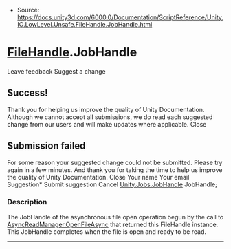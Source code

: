 * Source: https://docs.unity3d.com/6000.0/Documentation/ScriptReference/Unity.IO.LowLevel.Unsafe.FileHandle.JobHandle.html

#  [FileHandle](https://docs.unity3d.com/6000.0/Documentation/ScriptReference/Unity.IO.LowLevel.Unsafe.FileHandle.html).JobHandle
Leave feedback
Suggest a change
## Success!
Thank you for helping us improve the quality of Unity Documentation. Although we cannot accept all submissions, we do read each suggested change from our users and will make updates where applicable.
Close
## Submission failed
For some reason your suggested change could not be submitted. Please <a>try again</a> in a few minutes. And thank you for taking the time to help us improve the quality of Unity Documentation.
Close
Your name Your email Suggestion* Submit suggestion
Cancel
[Unity.Jobs.JobHandle](https://docs.unity3d.com/6000.0/Documentation/ScriptReference/Unity.Jobs.JobHandle.html) JobHandle; 
### Description
The JobHandle of the asynchronous file open operation begun by the call to [AsyncReadManager.OpenFileAsync](https://docs.unity3d.com/6000.0/Documentation/ScriptReference/Unity.IO.LowLevel.Unsafe.AsyncReadManager.OpenFileAsync.html) that returned this FileHandle instance.
This JobHandle completes when the file is open and ready to be read. 
* * *
